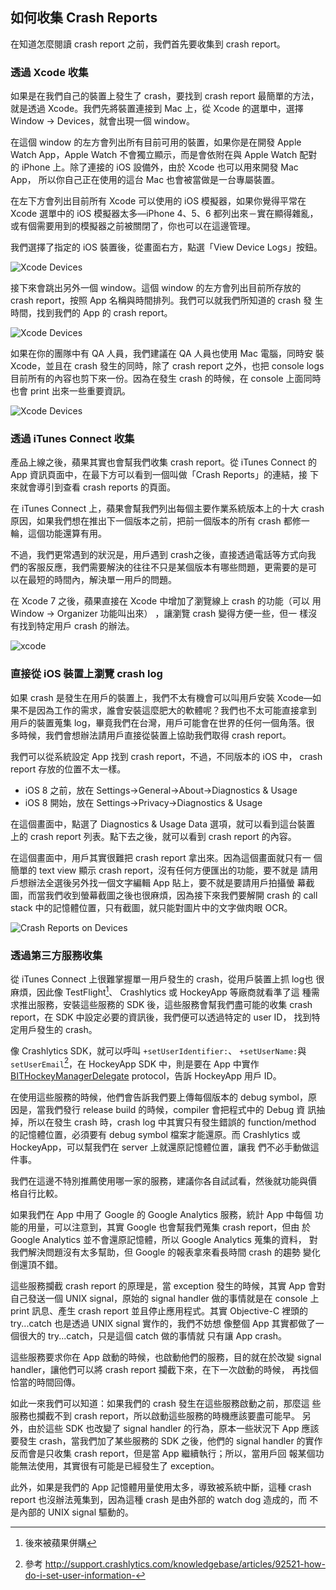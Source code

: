 如何收集 Crash Reports
----------------------

在知道怎麼閱讀 crash report 之前，我們首先要收集到 crash report。

### 透過 Xcode 收集

如果是在我們自己的裝置上發生了 crash，要找到 crash report 最簡單的方法，
就是透過 Xcode。我們先將裝置連接到 Mac 上，從 Xcode 的選單中，選擇
Window -> Devices，就會出現一個 window。

在這個 window 的左方會列出所有目前可用的裝置，如果你是在開發 Apple
Watch App，Apple Watch 不會獨立顯示，而是會依附在與 Apple Watch 配對的
iPhone 上。除了連接的 iOS 設備外，由於 Xcode 也可以用來開發 Mac App，
所以你自己正在使用的這台 Mac 也會被當做是一台專屬裝置。

在左下方會列出目前所有 Xcode 可以使用的 iOS 模擬器，如果你覺得平常在
Xcode 選單中的 iOS 模擬器太多—iPhone 4、5、6 都列出來－實在顯得雜亂，
或有個需要用到的模擬器之前被關閉了，你也可以在這邊管理。

我們選擇了指定的 iOS 裝置後，從畫面右方，點選「View Device Logs」按鈕。

![Xcode Devices](xcode1.png)

接下來會跳出另外一個 window。這個 window 的左方會列出目前所存放的
crash report，按照 App 名稱與時間排列。我們可以就我們所知道的 crash 發
生時間，找到我們的 App 的 crash report。

![Xcode Devices](xcode2.png)

如果在你的團隊中有 QA 人員，我們建議在 QA 人員也使用 Mac 電腦，同時安
裝 Xcode，並且在 crash 發生的同時，除了 crash report 之外，也把
console logs 目前所有的內容也剪下來一份。因為在發生 crash 的時候，在
console 上面同時也會 print 出來一些重要資訊。

![Xcode Devices](xcode3.png)

### 透過 iTunes Connect 收集

產品上線之後，蘋果其實也會幫我們收集 crash report。從 iTunes Connect
的 App 資訊頁面中，在最下方可以看到一個叫做「Crash Reports」的連結，接
下來就會導引到查看 crash reports 的頁面。

在 iTunes Connect 上，蘋果會幫我們列出每個主要作業系統版本上的十大
crash 原因，如果我們想在推出下一個版本之前，把前一個版本的所有 crash
都修一輪，這個功能還算有用。

不過，我們更常遇到的狀況是，用戶遇到 crash之後，直接透過電話等方式向我
們的客服反應，我們需要解決的往往不只是某個版本有哪些問題，更需要的是可
以在最短的時間內，解決單一用戶的問題。

在 Xcode 7 之後，蘋果直接在 Xcode 中增加了瀏覽線上 crash 的功能（可以
用 Window -> Organizer 功能叫出來） ，讓瀏覽 crash 變得方便一些，但一
樣沒有找到特定用戶 crash 的辦法。

![xcode ](xcode7_crash.png)

### 直接從 iOS 裝置上瀏覽 crash log

如果 crash 是發生在用戶的裝置上，我們不太有機會可以叫用戶安裝 Xcode—如
果不是因為工作的需求，誰會安裝這麼肥大的軟體呢？我們也不太可能直接拿到
用戶的裝置蒐集 log，畢竟我們在台灣，用戶可能會在世界的任何一個角落。很
多時候，我們會想辦法請用戶直接從裝置上協助我們取得 crash report。

我們可以從系統設定 App 找到 crash report，不過，不同版本的 iOS 中，
crash report 存放的位置不太一樣。

- iOS 8 之前，放在 Settings->General->About->Diagnostics & Usage
- iOS 8 開始，放在 Settings->Privacy->Diagnostics & Usage

在這個畫面中，點選了 Diagnostics & Usage Data 選項，就可以看到這台裝置
上的 crash report 列表。點下去之後，就可以看到 crash report 的內容。

在這個畫面中，用戶其實很難把 crash report 拿出來。因為這個畫面就只有一
個簡單的 text view 顯示 crash report，沒有任何方便匯出的功能，要不就是
請用戶想辦法全選後另外找一個文字編輯 App 貼上，要不就是要請用戶拍攝螢
幕截圖，而當我們收到螢幕截圖之後也很麻煩，因為接下來我們要解開 crash
的 call stack 中的記憶體位置，只有截圖，就只能對圖片中的文字做肉眼 OCR。

![Crash Reports on Devices](device.png)

### 透過第三方服務收集

從 iTunes Connect 上很難掌握單一用戶發生的 crash，從用戶裝置上抓 log也
很麻煩，因此像 TestFlight[^1]、 Crashlytics 或 HockeyApp 等廠商就看準了這
種需求推出服務，安裝這些服務的 SDK 後，這些服務會幫我們盡可能的收集
crash report，在 SDK 中設定必要的資訊後，我們便可以透過特定的 user ID，
找到特定用戶發生的 crash。

像 Crashlytics SDK，就可以呼叫 `+setUserIdentifier:`、
`+setUserName:`與 `setUserEmail`[^2]，在 HockeyApp SDK 中，則是要在
App 中實作
[BITHockeyManagerDelegate](http://hockeyapp.net/help/sdk/ios/3.0.0RC1/Protocols/BITHockeyManagerDelegate.html)
protocol，告訴 HockeyApp 用戶 ID。

在使用這些服務的時候，他們會告訴我們要上傳每個版本的 debug symbol，原
因是，當我們發行 release build 的時候，compiler 會把程式中的 Debug 資
訊抽掉，所以在發生 crash 時，crash log 中其實只有發生錯誤的
function/method 的記憶體位置，必須要有 debug symbol 檔案才能還原。而
Crashlytics 或 HockeyApp，可以幫我們在 server 上就還原記憶體位置，讓我
們不必手動做這件事。

我們在這邊不特別推薦使用哪一家的服務，建議你各自試試看，然後就功能與價
格自行比較。

如果我們在 App 中用了 Google 的 Google Analytics 服務，統計 App 中每個
功能的用量，可以注意到，其實 Google 也會幫我們蒐集 crash report，但由
於 Google Analytics 並不會還原記憶體，所以 Google Analytics 蒐集的資料，
對我們解決問題沒有太多幫助，但 Google 的報表拿來看長時間 crash 的趨勢
變化倒還頂不錯。

這些服務攔截 crash report 的原理是，當 exception 發生的時候，其實 App
會對自己發送一個 UNIX signal，原始的 signal handler 做的事情就是在
console 上 print 訊息、產生 crash report 並且停止應用程式。其實
Objective-C 裡頭的 try...catch 也是透過 UNIX signal 實作的，我們不妨想
像整個 App 其實都做了一個很大的 try...catch，只是這個 catch 做的事情就
只有讓 App crash。

這些服務要求你在 App 啟動的時候，也啟動他們的服務，目的就在於改變
signal handler，讓他們可以將 crash report 攔截下來，在下一次啟動的時候，
再找個恰當的時間回傳。

如此一來我們可以知道：如果我們的 crash 發生在這些服務啟動之前，那麼這
些服務也攔截不到 crash report，所以啟動這些服務的時機應該要盡可能早。
另外，由於這些 SDK 也改變了 signal handler 的行為，原本一些狀況下 App
應該要發生 crash，當我們加了某些服務的 SDK 之後，他們的 signal handler
的實作反而會是只收集 crash report，但是當 App 繼續執行；所以，當用戶回
報某個功能無法使用，其實很有可能是已經發生了 exception。

此外，如果是我們的 App 記憶體用量使用太多，導致被系統中斷，這種 crash
report 也沒辦法蒐集到，因為這種 crash 是由外部的 watch dog 造成的，而
不是內部的 UNIX signal 驅動的。

[^1]: 後來被蘋果併購
[^2]: 參考 http://support.crashlytics.com/knowledgebase/articles/92521-how-do-i-set-user-information-
